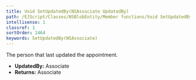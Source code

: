 ```yaml
---
title: Void SetUpdatedBy(NSAssociate UpdatedBy)
path: /EJScript/Classes/NSBlobEntity/Member functions/Void SetUpdatedBy(NSAssociate p_0)
intellisense: 1
classref: 1
sortOrder: 1464
keywords: SetUpdatedBy(NSAssociate)
---
```



The person that last updated the appointment.



* **UpdatedBy:** Associate
* **Returns:** Associate


